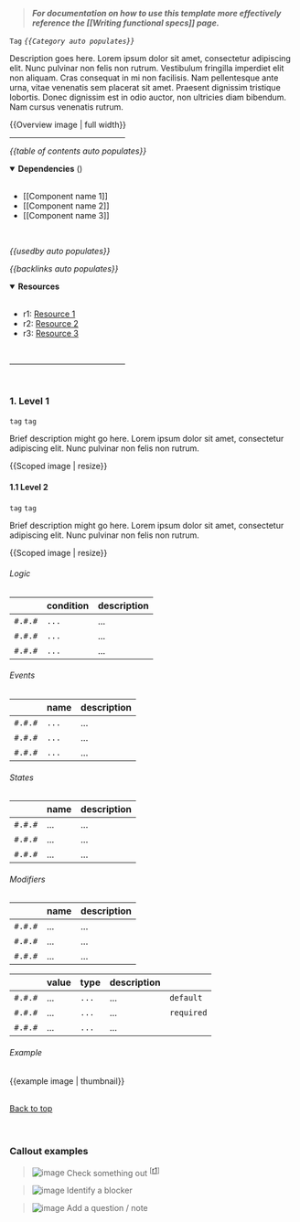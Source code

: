 > ***For documentation on how to use this template more effectively reference the [[Writing functional specs]] page.***

`Tag` <!-- category start -->*`{{Category auto populates}}`*<!-- category end -->

Description goes here. Lorem ipsum dolor sit amet, consectetur adipiscing elit. Nunc pulvinar non felis non rutrum. Vestibulum fringilla imperdiet elit non aliquam. Cras consequat in mi non facilisis. Nam pellentesque ante urna, vitae venenatis sem placerat sit amet. Praesent dignissim tristique lobortis. Donec dignissim est in odio auctor, non ultricies diam bibendum. Nam cursus venenatis rutrum.

{{Overview image | full width}}

<hr width="40%" />

<!-- toc start open="true" depthStart="3" depthEnd="5" -->
*{{table of contents auto populates}}*
<!-- toc end -->

<details open="true">
  <summary><strong>Dependencies</strong> (<!-- dependencyCount start --><!-- dependencyCount end -->)</summary><br />

- [[Component name 1]]
- [[Component name 2]]
- [[Component name 3]]

<br />
</details>

<!-- usedby start -->
*{{usedby auto populates}}*
<!-- usedby end -->

<!-- backlinks start -->
*{{backlinks auto populates}}*
<!-- backlinks end -->

<a name="resources"></a>
<details open="true">
  <summary><strong>Resources</strong></summary><br />

- r1: [Resource 1](https://example.com)
- r2: [Resource 2](https://example.com)
- r3: [Resource 3](https://example.com)

<br />
</details>

<hr width="40%" />

<br />

<!-- global component information -->

### 1. Level 1

`tag` `tag`

Brief description might go here. Lorem ipsum dolor sit amet, consectetur adipiscing elit. Nunc pulvinar non felis non rutrum.

{{Scoped image | resize}}


#### 1.1 Level 2

`tag` `tag`

Brief description might go here. Lorem ipsum dolor sit amet, consectetur adipiscing elit. Nunc pulvinar non felis non rutrum.

{{Scoped image | resize}}

###### Logic

|         | condition  | description  |
|:--------|:-----------|:-------------|
| `#.#.#` | `...`      | ...          |
| `#.#.#` | `...`      | ...          |
| `#.#.#` | `...`      | ...          |

###### Events

|          | name   | description  |
|:---------|:-------|:-------------|
| `#.#.#`  | `...`  | ...          |
| `#.#.#`  | `...`  | ...          |
| `#.#.#`  | `...`  | ...          |

###### States

|          | name   | description  |
|:---------|:-------|:-------------|
| `#.#.#`  | ...    | ...          |
| `#.#.#`  | ...    | ...          |
| `#.#.#`  | ...    | ...          |

###### Modifiers

|          | name   | description  |
|:---------|:-------|:-------------|
| `#.#.#`  | ...    | ...          |
| `#.#.#`  | ...    | ...          |
| `#.#.#`  | ...    | ...          |


|          | value  | type   | description  |             |
|:---------|:-------|:-------|:-------------|:------------|
| `#.#.#`  | ...    | `...`  | ...          | `default`   |
| `#.#.#`  | ...    | `...`  | ...          | `required`  |
| `#.#.#`  | ...    | `...`  | ...          |             |

###### Example

{{example image | thumbnail}}  


<br />[Back to top](#wiki-wrapper)<br /><br /><br />


### Callout examples

> ![image](https://user-images.githubusercontent.com/3793636/117873919-f6faba80-b265-11eb-81a5-039bdcd822e8.png)  Check something out <sup>[[r1](#resources)]</sup>

> ![image](https://user-images.githubusercontent.com/3793636/117873641-a6835d00-b265-11eb-8433-8c9c73a2e999.png) Identify a blocker

> ![image](https://user-images.githubusercontent.com/3793636/117874180-493bdb80-b266-11eb-8945-dde0d95431d6.png) Add a question / note